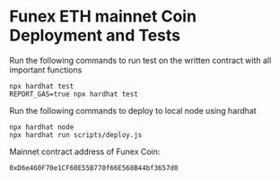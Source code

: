 # Funex ETH mainnet Coin Deployment and Tests

Run the following commands to run test on the written contract with all important functions

```shell
npx hardhat test
REPORT_GAS=true npx hardhat test
```

Run the following commands to deploy to local node using hardhat

```shell
npx hardhat node
npx hardhat run scripts/deploy.js
```

Mainnet contract address of Funex Coin:
```
0xD6e460F70e1CF60E55B770f66E568B44bf3657d0
```